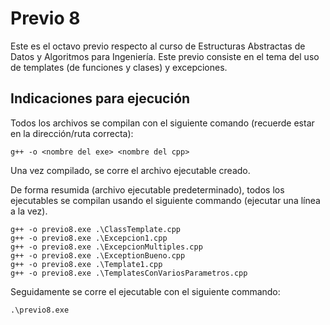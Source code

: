 # Previo 8
Este es el octavo previo respecto al curso de Estructuras Abstractas de Datos y Algoritmos para Ingeniería. Este previo consiste en el tema del uso de templates (de funciones y clases) y excepciones.

## Indicaciones para ejecución
Todos los archivos se compilan con el siguiente comando (recuerde estar en la dirección/ruta correcta):
```
g++ -o <nombre del exe> <nombre del cpp>
```
Una vez compilado, se corre el archivo ejecutable creado.

De forma resumida (archivo ejecutable predeterminado), todos los ejecutables se compilan usando el siguiente commando (ejecutar una línea a la vez).
```
g++ -o previo8.exe .\ClassTemplate.cpp
g++ -o previo8.exe .\Excepcion1.cpp
g++ -o previo8.exe .\ExcepcionMultiples.cpp
g++ -o previo8.exe .\ExceptionBueno.cpp
g++ -o previo8.exe .\Template1.cpp
g++ -o previo8.exe .\TemplatesConVariosParametros.cpp
```
Seguidamente se corre el ejecutable con el siguiente commando:
```
.\previo8.exe
``` 